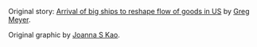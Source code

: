 Original story: [Arrival of big ships to reshape flow of goods in US](https://www.ft.com/content/0e43acfa-9344-11e7-a9e6-11d2f0ebb7f0) by [Greg Meyer](https://www.ft.com/stream/50863fe6-83d9-3cc7-9904-aae3ad949e3a).

Original graphic by [Joanna S Kao](https://twitter.com/joannaskao).

